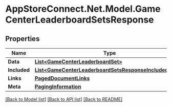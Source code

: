 # AppStoreConnect.Net.Model.GameCenterLeaderboardSetsResponse

## Properties

Name | Type | Description | Notes
------------ | ------------- | ------------- | -------------
**Data** | [**List&lt;GameCenterLeaderboardSet&gt;**](GameCenterLeaderboardSet.md) |  | 
**Included** | [**List&lt;GameCenterLeaderboardSetsResponseIncludedInner&gt;**](GameCenterLeaderboardSetsResponseIncludedInner.md) |  | [optional] 
**Links** | [**PagedDocumentLinks**](PagedDocumentLinks.md) |  | 
**Meta** | [**PagingInformation**](PagingInformation.md) |  | [optional] 

[[Back to Model list]](../README.md#documentation-for-models) [[Back to API list]](../README.md#documentation-for-api-endpoints) [[Back to README]](../README.md)

